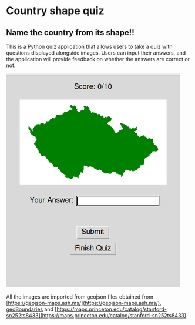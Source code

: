 # Country shape quiz

## Name the country from its shape!! 
This is a Python quiz application that allows users to take a quiz with questions displayed alongside images. 
Users can input their answers, and the application will provide feedback on whether the answers are correct or not. 

![alt text](images/screenshot1.png)


All the images are imported from geojson files obtained from [https://geojson-maps.ash.ms/](https://geojson-maps.ash.ms/), 
[geoBoundaries](https://www.geoboundaries.org/index.html) 
and [https://maps.princeton.edu/catalog/stanford-sn252ts8433](https://maps.princeton.edu/catalog/stanford-sn252ts8433) 
